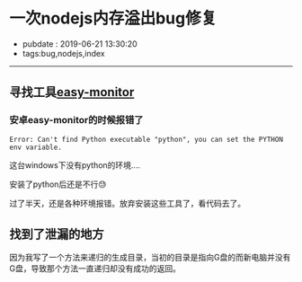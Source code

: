 # 一次nodejs内存溢出bug修复

- pubdate : 2019-06-21 13:30:20
- tags:bug,nodejs,index

---

## 寻找工具[easy-monitor](https://github.com/hyj1991/easy-monitor)

### 安卓easy-monitor的时候报错了

```error
Error: Can't find Python executable "python", you can set the PYTHON env variable.
```

这台windows下没有python的环境....

安装了python后还是不行😓

过了半天，还是各种环境报错。放弃安装这些工具了，看代码去了。

## 找到了泄漏的地方

因为我写了一个方法来递归的生成目录，当初的目录是指向G盘的而新电脑并没有G盘，导致那个方法一直递归却没有成功的返回。
